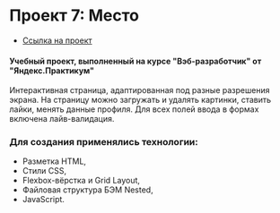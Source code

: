 # Проект 7: Место
* [Ссылка на проект](https://elena-13-09.github.io/mesto/index.html)

#### Учебный проект, выполненный на курсе "Вэб-разработчик" от "Яндекс.Практикум"

Интерактивная страница, адаптированная под разные разрешения экрана. На страницу можно загружать и удалять картинки, ставить лайки, менять данные профиля. Для всех полей ввода в формах включена лайв-валидация.

### Для создания применялись технологии:
+ Разметка HTML,
+ Стили CSS,
+ Flexbox-вёрстка и Grid Layout,
+ Файловая структура БЭМ Nested,
+ JavaScript.

